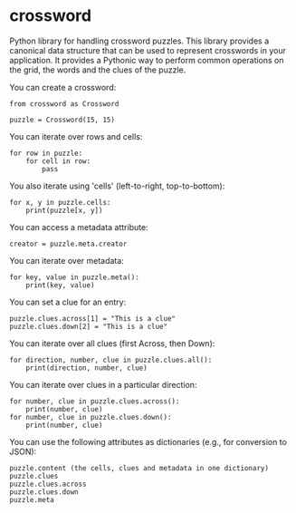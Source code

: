crossword
=========

Python library for handling crossword puzzles. This library provides a canonical data structure
that can be used to represent crosswords in your application. It provides a Pythonic way to
perform common operations on the grid, the words and the clues of the puzzle.

You can create a crossword:

    from crossword as Crossword

    puzzle = Crossword(15, 15)

You can iterate over rows and cells:

    for row in puzzle:
        for cell in row:
            pass

You also iterate using 'cells' (left-to-right, top-to-bottom):

    for x, y in puzzle.cells:
        print(puzzle[x, y])

You can access a metadata attribute:

    creator = puzzle.meta.creator

You can iterate over metadata:

    for key, value in puzzle.meta():
        print(key, value)

You can set a clue for an entry:

    puzzle.clues.across[1] = "This is a clue"
    puzzle.clues.down[2] = "This is a clue"

You can iterate over all clues (first Across, then Down):

    for direction, number, clue in puzzle.clues.all():
        print(direction, number, clue)

You can iterate over clues in a particular direction:

    for number, clue in puzzle.clues.across():
        print(number, clue)
    for number, clue in puzzle.clues.down():
        print(number, clue)

You can use the following attributes as dictionaries (e.g., for conversion to JSON):

    puzzle.content (the cells, clues and metadata in one dictionary)
    puzzle.clues
    puzzle.clues.across
    puzzle.clues.down
    puzzle.meta
